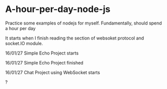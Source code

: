 # A-hour-per-day-node-js
Practice some examples of nodejs for myself. Fundamentally, should spend a hour per day 

It starts when I finish reading the section of websoket protocol and socket.IO module.

16/01/27 Simple Echo Project starts

16/01/27 Simple Echo Project finished

16/01/27 Chat Project using WebSocket starts

<block> ? </block>
